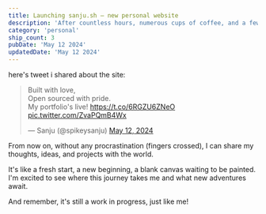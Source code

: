```yaml
---
title: Launching sanju.sh – new personal website
description: 'After countless hours, numerous cups of coffee, and a few existential crises, I finally decided to launch my personal website. Its been a journey of many personal sites that never saw the light of the day, but this time, I decided to ship it. Yes, you heard it right!'
category: 'personal'
ship_count: 3
pubDate: 'May 12 2024'
updatedDate: 'May 12 2024'
---
```


here's tweet i shared about the site:
<blockquote class="twitter-tweet"><p lang="en" dir="ltr">Built with love, <br>Open sourced with pride. <br>My portfolio&#39;s live! <a href="https://t.co/6RGZU6ZNeO">https://t.co/6RGZU6ZNeO</a> <a href="https://t.co/ZvaPQmB4Wx">pic.twitter.com/ZvaPQmB4Wx</a></p>&mdash; Sanju (@spikeysanju) <a href="https://twitter.com/spikeysanju/status/1789721861846090145?ref_src=twsrc%5Etfw">May 12, 2024</a></blockquote> <script async src="https://platform.twitter.com/widgets.js" charset="utf-8"></script>

From now on, without any procrastination (fingers crossed), I can share my thoughts, ideas, and projects with the world. 

It's like a fresh start, a new beginning, a blank canvas waiting to be painted. I'm excited to see where this journey takes me and what new adventures await.

And remember, it's still a work in progress, just like me!